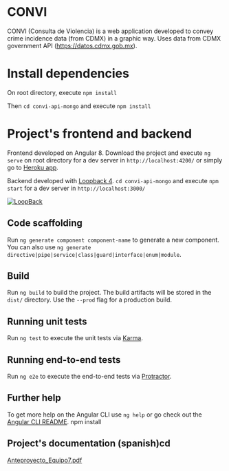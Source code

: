 # CONVI

CONVI (Consulta de Violencia) is a web application developed to convey crime incidence data (from CDMX) in a graphic way. Uses data from CDMX government API (https://datos.cdmx.gob.mx).

# Install dependencies

On root directory, execute `npm install`

Then `cd convi-api-mongo` and execute `npm install`

# Project's frontend and backend

Frontend developed on Angular 8. Download the project and execute `ng serve` on root directory for a dev server in `http://localhost:4200/` or simply go to [Heroku app](https://convi-web.herokuapp.com/).

Backend developed with [Loopback 4](https://loopback.io/doc/en/lb4/). `cd convi-api-mongo` and execute `npm start` for a dev server in `http://localhost:3000/`

[![LoopBack](<https://github.com/strongloop/loopback-next/raw/master/docs/site/imgs/branding/Powered-by-LoopBack-Badge-(blue)-@2x.png>)](http://loopback.io/)

## Code scaffolding

Run `ng generate component component-name` to generate a new component. You can also use `ng generate directive|pipe|service|class|guard|interface|enum|module`.

## Build

Run `ng build` to build the project. The build artifacts will be stored in the `dist/` directory. Use the `--prod` flag for a production build.

## Running unit tests

Run `ng test` to execute the unit tests via [Karma](https://karma-runner.github.io).

## Running end-to-end tests

Run `ng e2e` to execute the end-to-end tests via [Protractor](http://www.protractortest.org/).

## Further help

To get more help on the Angular CLI use `ng help` or go check out the [Angular CLI README](https://github.com/angular/angular-cli/blob/master/README.md).
npm install

## Project's documentation (spanish)cd

[Anteproyecto_Equipo7.pdf](https://github.com/germanreyga/CONVI/blob/master/Anteproyecto_Equipo7.pdf)
